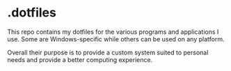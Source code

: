 # .dotfiles
This repo contains my dotfiles for the various programs and applications I use. Some are Windows-specific while others can be used on any platform.

Overall their purpose is to provide a custom system suited to personal needs and provide a better computing experience.
